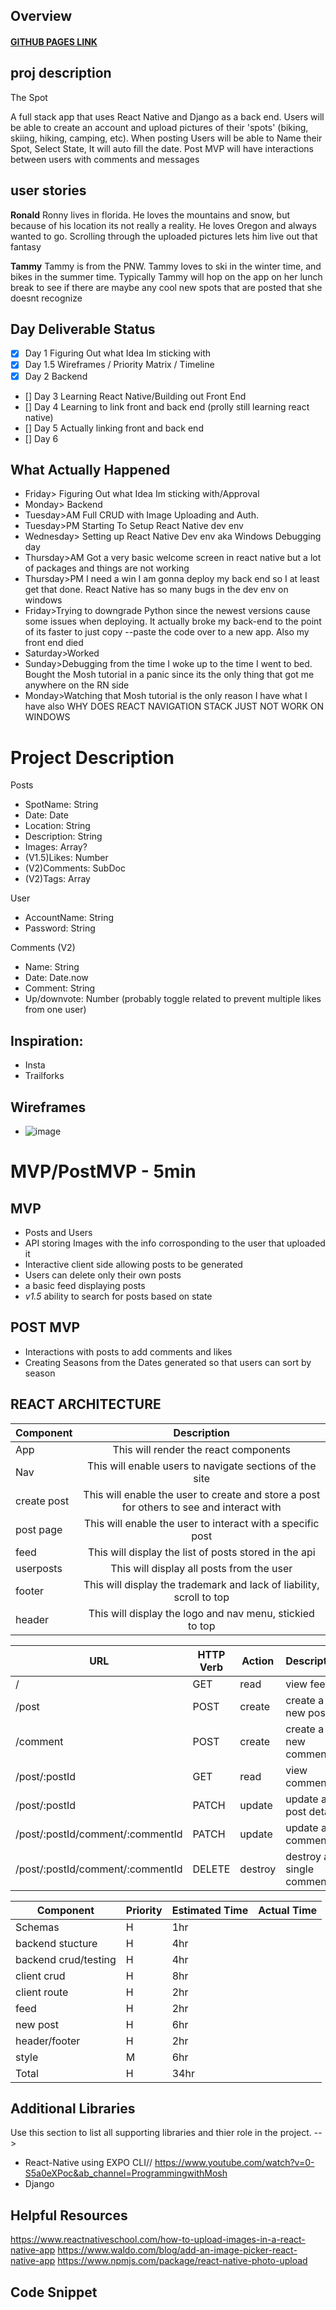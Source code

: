 ## **Overview**
#### [GITHUB PAGES LINK]()
<!-- ![image](image file) -->

## proj description

The Spot

A full stack app that uses React Native and Django as a back end. Users will be able to create an account and upload pictures of their 'spots' (biking, skiing, hiking, camping, etc). When posting Users will be able to Name their Spot, Select State, It will auto fill the date. Post MVP will have interactions between users with comments and messages

## user stories

**Ronald** Ronny lives in florida. He loves the mountains and snow, but  because of his location its not really a reality. He loves Oregon and always wanted to go. Scrolling through the uploaded pictures lets him live out that fantasy


**Tammy** Tammy is from the PNW. Tammy loves to ski in the winter time, and bikes in the summer time. Typically Tammy will hop on the app on her lunch break to see if there are maybe any cool new spots that are posted that she doesnt recognize

## Day	Deliverable	Status
- [X] Day 1	Figuring Out what Idea Im sticking with
- [X] Day 1.5	Wireframes / Priority Matrix / Timeline
- [X] Day 2	Backend
- [] Day 3	Learning React Native/Building out Front End
- [] Day 4	Learning to link front and back end (prolly still learning react native)
- [] Day 5  Actually linking front and back end
- [] Day 6  


## What Actually Happened
-  Friday>	Figuring Out what Idea Im sticking with/Approval
-  Monday> Backend
-  Tuesday>AM	Full CRUD with Image Uploading and Auth.
-  Tuesday>PM Starting To Setup React Native dev env 
-  Wednesday> Setting up React Native Dev env aka Windows Debugging day
-  Thursday>AM Got a very basic welcome screen in react native but a lot of packages and things are not working
-  Thursday>PM I need a win I am gonna deploy my back end so I at least get that done. React Native has so many bugs in the dev env on windows
-  Friday>Trying to downgrade Python since the newest versions cause some issues when deploying. It actually broke my back-end to the point of its faster to just copy --paste the code over to a new app. Also my front end died
-  Saturday>Worked
-  Sunday>Debugging from the time I woke up to the time I went to bed. Bought the Mosh tutorial in a panic since its the only thing that got me anywhere on the RN side
-  Monday>Watching that Mosh tutorial is the only reason I have what I have also WHY DOES REACT NAVIGATION STACK JUST NOT WORK ON WINDOWS

# Project Description

Posts 
- SpotName: String
- Date: Date
- Location: String
- Description: String
- Images: Array?
- (V1.5)Likes: Number
- (V2)Comments: SubDoc
- (V2)Tags: Array

User
- AccountName: String
- Password: String




Comments (V2)
- Name: String
- Date: Date.now
- Comment: String
- Up/downvote: Number (probably toggle related to prevent multiple likes from one user)




## Inspiration:
- Insta
- Trailforks



## Wireframes
<!-- Upload images of wireframe to cloudinary and add the link here with a description of the specific wireframe. Do not include the actual image and have it render on the page. -->


- ![image](/planning/wireframeCapstone.png)


<!--
 -->
# MVP/PostMVP - 5min
## MVP
- Posts and Users
- API storing Images with the info corrosponding to the user that uploaded it
- Interactive client side allowing posts to be generated
- Users can delete only their own posts
- a basic feed displaying posts
- *v1.5* ability to search for posts based on state

## POST MVP
- Interactions with posts to add comments and likes
- Creating Seasons from the Dates generated so that users can sort by season

## REACT ARCHITECTURE
| Component | Description | 
| --------- | :---------: |  
| App       | This will render the react components | 
| Nav       | This will enable users to navigate sections of the site                | 
| create post | This will enable the user to create and store a post for others to see and interact with |
| post page | This will enable the user to interact with a specific post  |
| feed      | This will display the list of posts stored in the api |
| userposts | This will display all posts from the user |
| footer | This will display the trademark and lack of liability, scroll to top |
| header | This will display the logo and nav menu, stickied to top |


| **URL**     | **HTTP Verb** | **Action** | **Description**             |
| ----------- | ------------- | -------------- | ---------------------- |
| /    | GET           |   read         | view feed       |
| /post     | POST     |    create          | create a new post     |
| /comment  | POST          |    create            | create a new comment     |
| /post/:postId | GET           |    read            | view comments     |
| /post/:postId | PATCH           |    update            | update a post detail  |
| /post/:postId/comment/:commentId | PATCH           |    update            | update a comment  |
| /post/:postId/comment/:commentId | DELETE        |    destroy            | destroy a single comment |

| Component   | Priority | Estimated Time |	Actual Time    |
|-------------|----------|----------------|----------------|
|Schemas      |	H        |	1hr           |                |
|backend stucture  |	H        |	4hr           |                |
|backend crud/testing  |	H        |	4hr           |                |
|client crud  |	H        |	8hr           |                |
|client route |	H        |	2hr           |                |
|feed         |	H        |	2hr           |                |
|new post     |	H        |	6hr           |                |
|header/footer|	H        |	2hr           |                |
|style        |	M        |	6hr           |                |
|Total	      | H	     |  34hr	      |                |

## Additional Libraries
Use this section to list all supporting libraries and thier role in the project. -->
- React-Native using EXPO CLI// https://www.youtube.com/watch?v=0-S5a0eXPoc&ab_channel=ProgrammingwithMosh
- Django

## Helpful Resources
https://www.reactnativeschool.com/how-to-upload-images-in-a-react-native-app
https://www.waldo.com/blog/add-an-image-picker-react-native-app
https://www.npmjs.com/package/react-native-photo-upload
## Code Snippet
